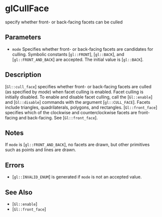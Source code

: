 # glCullFace
specify whether front- or back-facing facets can be culled

## Parameters
- `mode`
  Specifies whether front- or back-facing facets are candidates for
  culling. Symbolic constants [`gl::FRONT`], [`gl::BACK`], and
  [`gl::FRONT_AND_BACK`] are accepted. The initial value is
  [`gl::BACK`].

## Description
[`Gl::cull_face`] specifies whether front- or back-facing facets are
  culled (as specified by *mode*) when facet culling is enabled. Facet
  culling is initially disabled. To enable and disable facet culling,
  call the [`Gl::enable`] and [`Gl::disable`] commands with the argument
  [`gl::CULL_FACE`]. Facets include triangles, quadrilaterals, polygons,
  and rectangles.
[`Gl::front_face`] specifies which of the clockwise and
  counterclockwise facets are front-facing and back-facing. See
  [`Gl::front_face`].

## Notes
If `mode` is [`gl::FRONT_AND_BACK`], no facets are drawn, but other
  primitives such as points and lines are drawn.

## Errors
- [`gl::INVALID_ENUM`] is generated if `mode` is not an accepted value.

## See Also
- [`Gl::enable`]
- [`Gl::front_face`]
